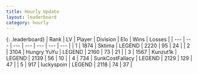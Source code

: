 ```yaml
---
title: Hourly Update
layout: leaderboard
category: hourly
---
```


{: .leaderboard}
| Rank | LV | Player | Division | Elo | Wins | Losses |
| --- | --- | --- | --- | --- | --- | --- |
| <span data-change="0">1</span> | 1874 | <span title="ID: 353063">Sktima</span> | LEGEND | <span data-change="0">2220</span> | <span data-change="0">95</span> | <span data-change="0">24</span> |
| <span data-change="0">2</span> | 3104 | <span title="ID: 164871">Hungry YuYu</span> | LEGEND | <span data-change="0">2160</span> | <span data-change="0">73</span> | <span data-change="0">21</span> |
| <span data-change="1">3</span> | 1567 | <span title="ID: 392407">Kunzut1k</span> | LEGEND | <span data-change="0">2139</span> | <span data-change="0">56</span> | <span data-change="0">10</span> |
| <span data-change="1">4</span> | 734 | <span title="ID: 402846">SunkCostFallacy</span> | LEGEND | <span data-change="0">2129</span> | <span data-change="0">129</span> | <span data-change="0">47</span> |
| <span data-change="-2">5</span> | 917 | <span title="ID: 512212">luckyspoin</span> | LEGEND | <span data-change="-24">2118</span> | <span data-change="0">74</span> | <span data-change="2">37</span> |
